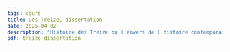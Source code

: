 ```yaml
---
tags: cours
title: Les Treize, dissertation
date: 2025-04-02
description: "Histoire des Treize ou l'envers de l'histoire contemporaine?"
pdf: treize-dissertation
---
```

